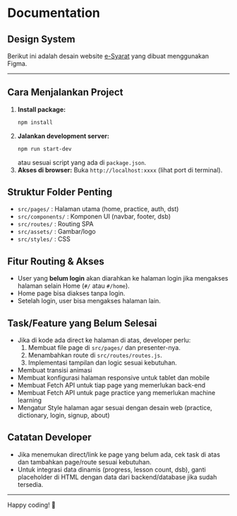 # Documentation

## Design System
Berikut ini adalah desain website [e-Syarat](https://www.figma.com/design/HozrMLTxvVZh4AY5eU6puY/E-Syarat-Project?node-id=22-4&t=UJc0XMB5eTDEEr0z-1) yang dibuat menggunakan Figma.

---

## Cara Menjalankan Project
1. **Install package:**
   ```bash
   npm install
   ```
2. **Jalankan development server:**
   ```bash
   npm run start-dev
   ```
   atau sesuai script yang ada di `package.json`.
3. **Akses di browser:**
   Buka `http://localhost:xxxx` (lihat port di terminal).

## Struktur Folder Penting
- `src/pages/` : Halaman utama (home, practice, auth, dst)
- `src/components/` : Komponen UI (navbar, footer, dsb)
- `src/routes/` : Routing SPA
- `src/assets/` : Gambar/logo
- `src/styles/` : CSS

## Fitur Routing & Akses
- User yang **belum login** akan diarahkan ke halaman login jika mengakses halaman selain Home (`#/` atau `#/home`).
- Home page bisa diakses tanpa login.
- Setelah login, user bisa mengakses halaman lain.

## Task/Feature yang Belum Selesai
- Jika di kode ada direct ke halaman di atas, developer perlu:
  1. Membuat file page di `src/pages/` dan presenter-nya.
  2. Menambahkan route di `src/routes/routes.js`.
  3. Implementasi tampilan dan logic sesuai kebutuhan.
- Membuat transisi animasi
- Membuat konfigurasi halaman responsive untuk tablet dan mobile
- Membuat Fetch API untuk tiap page yang memerlukan back-end
- Membuat Fetch API untuk page practice yang memerlukan machine learning
- Mengatur Style halaman agar sesuai dengan desain web (practice, dictionary, login, signup, about)

## Catatan Developer
- Jika menemukan direct/link ke page yang belum ada, cek task di atas dan tambahkan page/route sesuai kebutuhan.
- Untuk integrasi data dinamis (progress, lesson count, dsb), ganti placeholder di HTML dengan data dari backend/database jika sudah tersedia.

---

Happy coding! 🚀

